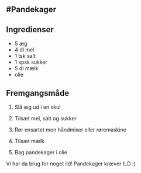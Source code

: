 #Pandekager
---
## Ingredienser
* 5 æg
* 4 dl mel
* 1 tsk salt
* 1 spsk sukker
* 5 dl mælk
* olie

## Fremgangsmåde
1. Slå æg ud i en skul
2. Tilsæt mel, salt og sukker
3. Rør ensartet men håndmixer eller røremaskine
4. Tilsæt mælk

5. Bag pandekager i olie

Vi har da brug for noget ild! Pandekager kræver ILD :) 